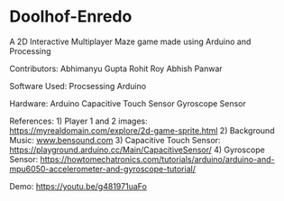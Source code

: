 # Doolhof-Enredo
A 2D Interactive Multiplayer Maze game made using Arduino and Processing

Contributors:
    Abhimanyu Gupta
    Rohit Roy
    Abhish Panwar

Software Used:
    Procsessing
    Arduino
    
Hardware:
    Arduino
    Capacitive Touch Sensor
    Gyroscope Sensor
    
References:
    1) Player 1 and 2 images: https://myrealdomain.com/explore/2d-game-sprite.html
    2) Background Music:  www.bensound.com
    3) Capacitive Touch Sensor: https://playground.arduino.cc/Main/CapacitiveSensor/
    4) Gyroscope Sensor: https://howtomechatronics.com/tutorials/arduino/arduino-and-mpu6050-accelerometer-and-gyroscope-tutorial/

Demo:
    https://youtu.be/g481971uaFo
